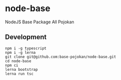 # node-base

NodeJS Base Package All Pojokan

## Development

```
npm i -g typescript
npm i -g lerna
git clone git@github.com:base-pojokan/node-base.git
cd node-base
npm ci
lerna bootstrap
lerna run tsc
```
